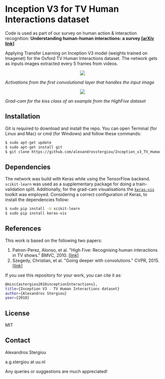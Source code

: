 # Inception V3 for TV Human Interactions dataset

Code is used as part of our survey on human action & interaction recognition: **Understanding human-human interactions: a survey [[arXiv link]](https://arxiv.org/abs/1808.00022)**

Applying Transfer Learning on Inception V3 model (weights trained on Imagenet) for the Oxford TV Human Interactions dataset. The network gets as inputs images extracted every 5 frames from videos.

<p align="center">
  <img  src="https://github.com/alexandrosstergiou/Inception_v3_TV_Human_Interactions/blob/master/inception_v3_activations_vis/layer_1_conv2d_1.png"></p>

*Activations from the first convolutional layer that handles the input image*



<p align="center">
  <img  src="https://github.com/alexandrosstergiou/Inception_v3_TV_Human_Interactions/blob/master/images/Grad-cam-kiss.png"></p>

*Grad-cam for the kiss class of an example from the HighFive dataset*


## Installation
Git is required to download and install the repo. You can open Terminal (for Linux and Mac) or cmd (for Windows) and follow these commands:
```sh
$ sudo apt-get update
$ sudo apt-get install git
$ git clone https://github.com/alexandrosstergiou/Inception_v3_TV_Human_Interactions.git
```

## Dependencies
The network was build with Keras while using the TensorFlow backend.  `scikit-learn` was used as a supplementary package for doing a train-validation split. Additionally, for the grad-cam visualisations the [`keras-vis`](https://github.com/raghakot/keras-vis) toolkit was employed. Considering a correct configuration of Keras, to install the dependencies follow:
```sh
$ sudo pip install -U scikit-learn
$ sudo pip install keras-vis
```

## References
This work is based on the following two papers:
1. Patron-Perez, Alonso, et al. "High Five: Recognising human interactions in TV shows." BMVC, 2010. [[link]](http://www.robots.ox.ac.uk/~alonso/tv_human_interactions.html)
2. Szegedy, Christian, et al. "Going deeper with convolutions." CVPR, 2015.[[link]](http://openaccess.thecvf.com/content_cvpr_2015/papers/Szegedy_Going_Deeper_With_2015_CVPR_paper.pdf)

If you use this repository for your work, you can cite it as:
```sh
@misc{astergiou2018inceptionInteractions},
title={Inception V3 - TV Human Interactions dataset}
author={Alexandros Stergiou}
year={2018}
```

## License
MIT


## Contact
Alexandros Stergiou

a.g.stergiou at uu.nl

Any queries or suggestions are much appreciated!
